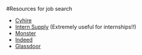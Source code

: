 #Resources for job search

* [Cyhire](https://cyhire.iastate.edu/)
* [Intern Supply](http://www.intern.supply) (Extremely useful for internships!!)
* [Monster](https://www.monster.com)
* [Indeed](http://www.indeed.com)
* [Glassdoor](https://www.glassdoor.com/index.htm)
